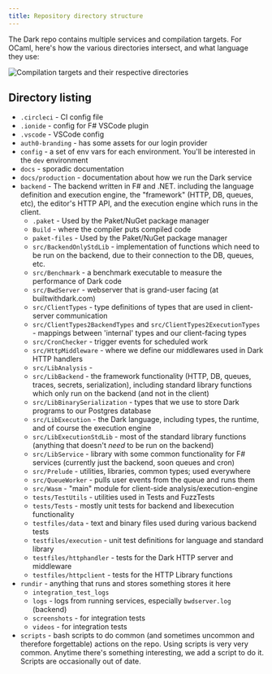 ```yaml
---
title: Repository directory structure
---
```


The Dark repo contains multiple services and compilation targets. For OCaml,
here's how the various directories intersect, and what language they use:

![Compilation targets and their respective directories](/img/contributing/compilation-targets.png)

## Directory listing

- `.circleci` - CI config file
- `.ionide` - config for F# VSCode plugin
- `.vscode` - VSCode config
- `auth0-branding` - has some assets for our login provider
- `config` - a set of env vars for each environment. You'll be interested in the
  `dev` environment
- `docs` - sporadic documentation
- `docs/production` - documentation about how we run the Dark service
- `backend` - The backend written in F# and .NET. including the language
  definition and execution engine, the "framework" (HTTP, DB, queues, etc), the
  editor's HTTP API, and the execution engine which runs in the client.
  - `.paket` - Used by the Paket/NuGet package manager
  - `Build` - where the compiler puts compiled code
  - `paket-files` - Used by the Paket/NuGet package manager
  - `src/BackendOnlyStdLib` - implementation of functions which need to be run
    on the backend, due to their connection to the DB, queues, etc.
  - `src/Benchmark` - a benchmark executable to measure the performance of Dark
    code
  - `src/BwdServer` - webserver that is grand-user facing (at builtwithdark.com)
  - `src/ClientTypes` - type definitions of types that are used in client-server
    communication
  - `src/ClientTypes2BackendTypes` and `src/ClientTypes2ExecutionTypes` -
    mappings between 'internal' types and our client-facing types
  - `src/CronChecker` - trigger events for scheduled work
  - `src/HttpMiddleware` - where we define our middlewares used in Dark HTTP
    handlers
  - `src/LibAnalysis` -
  - `src/LibBackend` - the framework functionality (HTTP, DB, queues, traces,
    secrets, serialization), including standard library functions which only run
    on the backend (and not in the client)
  - `src/LibBinarySerialization` - types that we use to store Dark programs to
    our Postgres database
  - `src/LibExecution` - the Dark language, including types, the runtime, and of
    course the execution engine
  - `src/LibExecutionStdLib` - most of the standard library functions (anything
    that doesn't _need_ to be run on the backend)
  - `src/LibService` - library with some common functionality for F# services
    (currently just the backend, soon queues and cron)
  - `src/Prelude` - utilities, libraries, common types; used everywhere
  - `src/QueueWorker` - pulls user events from the queue and runs them
  - `src/Wasm` - "main" module for client-side analysis/execution-engine
  - `tests/TestUtils` - utilities used in Tests and FuzzTests
  - `tests/Tests` - mostly unit tests for backend and libexecution functionality
  - `testfiles/data` - text and binary files used during various backend tests
  - `testfiles/execution` - unit test definitions for language and standard
    library
  - `testfiles/httphandler` - tests for the Dark HTTP server and middleware
  - `testfiles/httpclient` - tests for the HTTP Library functions
- `rundir` - anything that runs and stores something stores it here
  - `integration_test_logs`
  - `logs` - logs from running services, especially `bwdserver.log` (backend)
  - `screenshots` - for integration tests
  - `videos` - for integration tests
- `scripts` - bash scripts to do common (and sometimes uncommon and therefore
  forgettable) actions on the repo. Using scripts is very very common. Anytime
  there's something interesting, we add a script to do it. Scripts are
  occasionally out of date.
